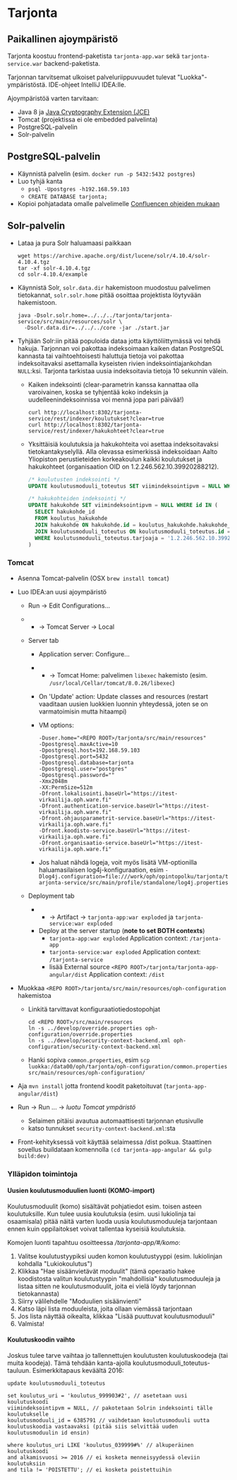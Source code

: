 # Tarjonta

## Paikallinen ajoympäristö

Tarjonta koostuu frontend-paketista `tarjonta-app.war` sekä
`tarjonta-service.war` backend-paketista.

Tarjonnan tarvitsemat ulkoiset palveluriippuvuudet tulevat
"Luokka"-ympäristöstä. IDE-ohjeet IntelliJ IDEA:lle.

Ajoympäristöä varten tarvitaan:

- Java 8 ja [Java Cryptography Extension (JCE)](http://www.oracle.com/technetwork/java/javase/downloads/jce8-download-2133166.html)
- Tomcat (projektissa ei ole embedded palvelinta)
- PostgreSQL-palvelin
- Solr-palvelin


## PostgreSQL-palvelin

- Käynnistä palvelin (esim. `docker run -p 5432:5432 postgres`)
- Luo tyhjä kanta
  - `psql -Upostgres -h192.168.59.103`
  - `CREATE DATABASE tarjonta;`
- Kopioi pohjatadata omalle palvelimelle [Confluencen ohjeiden mukaan](https://confluence.oph.ware.fi/confluence/display/TEK/Tarjontapalvelu)


## Solr-palvelin

- Lataa ja pura Solr haluamaasi paikkaan

  ```
  wget https://archive.apache.org/dist/lucene/solr/4.10.4/solr-4.10.4.tgz
  tar -xf solr-4.10.4.tgz
  cd solr-4.10.4/example
  ```

- Käynnistä Solr, `solr.data.dir` hakemistoon muodostuu palvelimen tietokannat,
  `solr.solr.home` pitää osoittaa projektista löytyvään hakemistoon.

  ```
  java -Dsolr.solr.home=../../../tarjonta/tarjonta-service/src/main/resources/solr \
    -Dsolr.data.dir=../../../core -jar ./start.jar
  ```

- Tyhjään Solr:iin pitää populoida dataa jotta käyttöliittymässä voi tehdä
  hakuja. Tarjonnan voi pakottaa indeksoimaan kaiken datan PostgreSQL
  kannasta tai vaihtoehtoisesti haluttuja tietoja voi pakottaa indeksoitavaksi
  asettamalla kyseisten rivien indeksointiajankohdan `NULL`:ksi. Tarjonta
  tarkistaa uusia indeksoitavia tietoja 10 sekunnin välein.

  - Kaiken indeksointi (clear-parametrin kanssa kannattaa olla varoivainen,
    koska se tyhjentää koko indeksin ja uudelleenindeksoinnissa voi mennä jopa pari päivää!)

    ```
    curl http://localhost:8302/tarjonta-service/rest/indexer/koulutukset?clear=true
    curl http://localhost:8302/tarjonta-service/rest/indexer/hakukohteet?clear=true
    ```

  - Yksittäisiä koulutuksia ja hakukohteita voi asettaa indeksoitavaksi tietokantakyselyllä.
  Alla olevassa esimerkissä indeksoidaan Aalto Yliopiston perustieteiden korkeakoulun kaikki
  koulutukset ja hakukohteet (organisaation OID on 1.2.246.562.10.39920288212).

    ```sql
    /* koulutusten indeksointi */
    UPDATE koulutusmoduuli_toteutus SET viimindeksointipvm = NULL WHERE tarjoaja = '1.2.246.562.10.39920288212';
    
    /* hakukohteiden indeksointi */
    UPDATE hakukohde SET viimindeksointipvm = NULL WHERE id IN (
      SELECT hakukohde_id
      FROM koulutus_hakukohde
      JOIN hakukohde ON hakukohde.id = koulutus_hakukohde.hakukohde_id
      JOIN koulutusmoduuli_toteutus ON koulutusmoduuli_toteutus.id = koulutus_hakukohde.koulutus_id
      WHERE koulutusmoduuli_toteutus.tarjoaja = '1.2.246.562.10.39920288212'
    )
    ```


### Tomcat

- Asenna Tomcat-palvelin (OSX `brew install tomcat`)
- Luo IDEA:an uusi ajoympäristö
  - Run -> Edit Configurations...
  - + -> Tomcat Server -> Local
  - Server tab
    - Application server: Configure...
    - + -> Tomcat Home: palvelimen `libexec` hakemisto (esim.
      `/usr/local/Cellar/tomcat/8.0.26/libexec`)
    - On 'Update' action: Update classes and resources (restart vaaditaan
      uusien luokkien luonnin yhteydessä, joten se on varmatoimisin mutta
      hitaampi)
    - VM options:

      ```
      -Duser.home="<REPO ROOT>/tarjonta/src/main/resources"
      -Dpostgresql.maxActive=10
      -Dpostgresql.host=192.168.59.103
      -Dpostgresql.port=5432
      -Dpostgresql.database=tarjonta
      -Dpostgresql.user="postgres"
      -Dpostgresql.password=""
      -Xmx2048m
      -XX:PermSize=512m
      -Dfront.lokalisointi.baseUrl="https://itest-virkailija.oph.ware.fi"
      -Dfront.authentication-service.baseUrl="https://itest-virkailija.oph.ware.fi"
      -Dfront.ohjausparametrit-service.baseUrl="https://itest-virkailija.oph.ware.fi"
      -Dfront.koodisto-service.baseUrl="https://itest-virkailija.oph.ware.fi"
      -Dfront.organisaatio-service.baseUrl="https://itest-virkailija.oph.ware.fi"
      ```
    - Jos haluat nähdä logeja, voit myös lisätä VM-optionilla haluamasilaisen log4j-konfiguraation, esim
    `-Dlog4j.configuration=file:///work/oph/opintopolku/tarjonta/tarjonta-service/src/main/profile/standalone/log4j.properties`

  - Deployment tab
    - + -> Artifact -> `tarjonta-app:war exploded` ja `tarjonta-service:war exploded`
    - Deploy at the server startup (**note to set BOTH contexts**)
      - `tarjonta-app:war exploded` Application context: `/tarjonta-app`
      - `tarjonta-service:war exploded` Application context:
        `/tarjonta-service`
      - lisää External source `<REPO ROOT>/tarjonta/tarjonta-app-angular/dist` Application context: `/dist`
- Muokkaa `<REPO ROOT>/tarjonta/src/main/resources/oph-configuration` hakemistoa
  - Linkitä tarvittavat konfiguraatiotiedostopohjat

    ```
    cd <REPO ROOT>/src/main/resources
    ln -s ../develop/override.properties oph-configuration/override.properties
    ln -s ../develop/security-context-backend.xml oph-configuration/security-context-backend.xml
    ```
  - Hanki sopiva `common.properties`, esim
  `scp luokka:/data00/oph/tarjonta/oph-configuration/common.properties src/main/resources/oph-configuration/`

- Aja `mvn install` jotta frontend koodit paketoituvat (`tarjonta-app-angular/dist`)
- Run -> Run ... -> *luotu Tomcat ympäristö*
  - Selaimen pitäisi avautua automaattisesti tarjonnan etusivulle
  - katso tunnukset `security-context-backend.xml`:sta
- Front-kehityksessä voit käyttää selaimessa /dist polkua. Staattinen sovellus buildataan komennolla `(cd tarjonta-app-angular && gulp build:dev)`


### Ylläpidon toimintoja

#### Uusien koulutusmoduulien luonti (KOMO-import)

Koulutusmoduulit (komo) sisältävät pohjatiedot esim. toisen asteen koulutuksille.
Kun tulee uusia koulutuksia (esim. uusi lukiolinja tai osaamisala)
pitää näitä varten luoda uusia koulutusmoduuleja tarjontaan ennen kuin oppilaitokset
voivat tallentaa kyseisiä koulutuksia.

Komojen luonti tapahtuu osoitteessa */tarjonta-app/#/komo*:

1. Valitse koulutustyypiksi uuden komon koulutustyyppi (esim. lukiolinjan kohdalla "Lukiokoulutus")
2. Klikkaa "Hae sisäänvietävät moduulit" (tämä operaatio hakee koodistosta valitun koulutustyypin
"mahdollisia" koulutusmoduuleja ja listaa sitten ne koulutusmoduulit, joita ei vielä löydy tarjonnan tietokannasta)
3. Siirry välilehdelle "Moduulien sisäänvienti"
4. Katso läpi lista moduuleista, joita ollaan viemässä tarjontaan
5. Jos lista näyttää oikealta, klikkaa "Lisää puuttuvat koulutusmoduuli"
6. Valmista!


#### Koulutuskoodin vaihto

Joskus tulee tarve vaihtaa jo tallennettujen koulutusten koulutuskoodeja (tai muita koodeja). Tämä tehdään kanta-ajolla koulutusmoduuli_toteutus-tauluun. Esimerkkitapaus keväältä 2016:

```
update koulutusmoduuli_toteutus

set koulutus_uri = 'koulutus_999903#2', // asetetaan uusi koulutuskoodi
viimindeksointipvm = NULL, // pakotetaan Solrin indeksointi tälle koulutukselle
koulutusmoduuli_id = 6385791 // vaihdetaan koulutusmoduuli uutta koulutuskoodia vastaavaksi (pitää siis selvittää uuden koulutusmoduulin id ensin)

where koulutus_uri LIKE 'koulutus_039999#%' // alkuperäinen koulutuskoodi
and alkamisvuosi >= 2016 // ei kosketa menneisyydessä oleviin koulutuksiin
and tila != 'POISTETTU'; // ei kosketa poistettuihin
```
